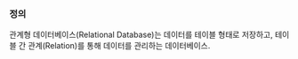 ### 정의

관계형 데이터베이스(Relational Database)는 데이터를 테이블 형태로 저장하고, 테이블 간 관계(Relation)를 통해 데이터를 관리하는 데이터베이스.

